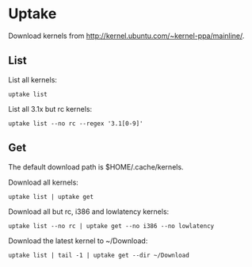 # Uptake

Download kernels from <http://kernel.ubuntu.com/~kernel-ppa/mainline/>.

## List

List all kernels:

    uptake list

List all 3.1x but rc kernels:

    uptake list --no rc --regex '3.1[0-9]'


## Get

The default download path is $HOME/.cache/kernels.

Download all kernels:
    
    uptake list | uptake get

Download all but rc, i386 and lowlatency kernels:

    uptake list --no rc | uptake get --no i386 --no lowlatency

Download the latest kernel to ~/Download:

    uptake list | tail -1 | uptake get --dir ~/Download

